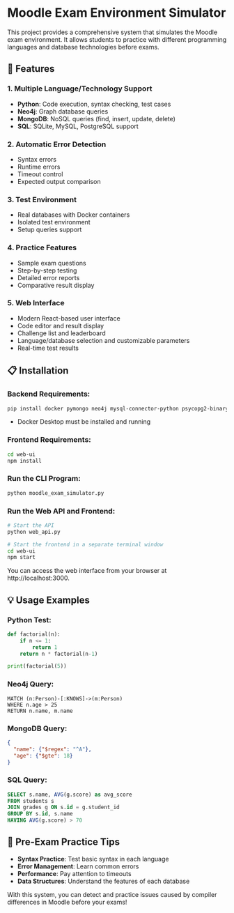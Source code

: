 # Moodle Exam Environment Simulator

This project provides a comprehensive system that simulates the Moodle exam environment. It allows students to practice with different programming languages and database technologies before exams.

## 🚀 Features

### 1. Multiple Language/Technology Support
- **Python**: Code execution, syntax checking, test cases
- **Neo4j**: Graph database queries
- **MongoDB**: NoSQL queries (find, insert, update, delete)
- **SQL**: SQLite, MySQL, PostgreSQL support

### 2. Automatic Error Detection
- Syntax errors
- Runtime errors
- Timeout control
- Expected output comparison

### 3. Test Environment
- Real databases with Docker containers
- Isolated test environment
- Setup queries support

### 4. Practice Features
- Sample exam questions
- Step-by-step testing
- Detailed error reports
- Comparative result display

### 5. Web Interface
- Modern React-based user interface
- Code editor and result display
- Challenge list and leaderboard
- Language/database selection and customizable parameters
- Real-time test results

## 📋 Installation

### Backend Requirements:
```bash
pip install docker pymongo neo4j mysql-connector-python psycopg2-binary flask flask-cors
```

- Docker Desktop must be installed and running

### Frontend Requirements:
```bash
cd web-ui
npm install
```

### Run the CLI Program:
```bash
python moodle_exam_simulator.py
```

### Run the Web API and Frontend:
```bash
# Start the API
python web_api.py

# Start the frontend in a separate terminal window
cd web-ui
npm start
```

You can access the web interface from your browser at http://localhost:3000.

## 💡 Usage Examples

### Python Test:
```python
def factorial(n):
    if n <= 1:
        return 1
    return n * factorial(n-1)

print(factorial(5))
```

### Neo4j Query:
```cypher
MATCH (n:Person)-[:KNOWS]->(m:Person)
WHERE n.age > 25
RETURN n.name, m.name
```

### MongoDB Query:
```json
{
  "name": {"$regex": "^A"},
  "age": {"$gte": 18}
}
```

### SQL Query:
```sql
SELECT s.name, AVG(g.score) as avg_score
FROM students s
JOIN grades g ON s.id = g.student_id
GROUP BY s.id, s.name
HAVING AVG(g.score) > 70
```

## 🏁 Pre-Exam Practice Tips

- **Syntax Practice**: Test basic syntax in each language
- **Error Management**: Learn common errors
- **Performance**: Pay attention to timeouts
- **Data Structures**: Understand the features of each database

With this system, you can detect and practice issues caused by compiler differences in Moodle before your exams!
